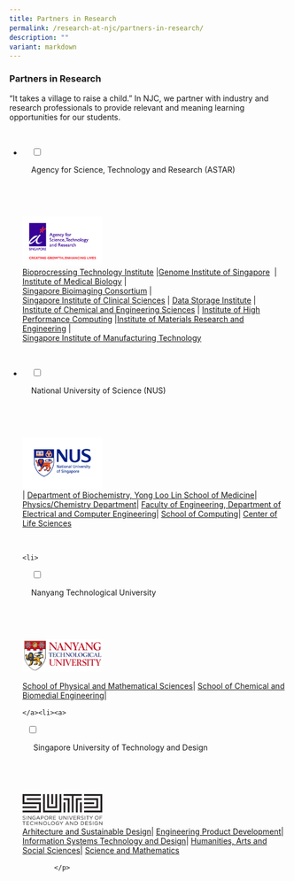 ```yaml
---
title: Partners in Research
permalink: /research-at-njc/partners-in-research/
description: ""
variant: markdown
---
```

### Partners in Research

“It takes a village to raise a child.” In NJC, we partner with industry and research professionals to provide relevant and meaning learning opportunities for our students.

<ul class="jekyllcodex_accordion">

&nbsp;&nbsp;<li>

&nbsp;&nbsp;&nbsp;&nbsp;<input type="checkbox" id="accordion1">

&nbsp;&nbsp;&nbsp;&nbsp;<label for="accordion1">Agency for Science, Technology and Research (ASTAR)</label>

&nbsp;&nbsp;&nbsp;&nbsp;<div>

  &nbsp;&nbsp;&nbsp;&nbsp;&nbsp;&nbsp;<p>  <img src="/images/pir1.png" style="width:30%"> <br>  <a href="https://www.a-star.edu.sg/bti/">Bioprocressing Technology Institute</a>&nbsp;|<a href="https://www.a-star.edu.sg/gis">Genome Institute of Singapore</a>&nbsp;&nbsp;|  
<a href="http://www.a-star.edu.sg/sbic/">Institute of Medical Biology</a>&nbsp;|  
<a href="http://www.a-star.edu.sg/sbic/">Singapore Bioimaging Consortium</a>&nbsp;|  
<a href="https://www.a-star.edu.sg/sics/">Singapore Institute of Clinical Sciences</a>&nbsp;|&nbsp;<a href="https://www.a-star.edu.sg/dsi/Home.aspx">Data Storage Institute</a>&nbsp;|  
<a href="https://www.a-star.edu.sg/ices/">Institute of Chemical and Engineering Sciences</a>&nbsp;|&nbsp;<a href="https://www.a-star.edu.sg/ihpc/">Institute of High Performance Computing</a>&nbsp;|<a href="https://www.a-star.edu.sg/imre/">Institute of Materials Research and Engineering</a>&nbsp;|  
<a href="http://www.simtech.a-star.edu.sg/">Singapore Institute of Manufacturing Technology</a> </p>

&nbsp;&nbsp;&nbsp;&nbsp;</div>

</li>
	<li>

&nbsp;&nbsp;&nbsp;&nbsp;<input type="checkbox" id="accordion2">

&nbsp;&nbsp;&nbsp;&nbsp;<label for="accordion2">National University of Science (NUS)</label>

&nbsp;&nbsp;&nbsp;&nbsp;<div>

&nbsp;&nbsp;&nbsp;&nbsp;&nbsp;&nbsp;<p> <img src="/images/pir2.png" style="width:30%"> <br> <a href="u"></a>| <a href="http://nusmedicine.nus.edu.sg/">Department of Biochemistry, Yong Loo Lin School of Medicine</a>| <a href="http://www.science.nus.edu.sg/">Physics/Chemistry Department</a>| <a href="https://www.ece.nus.edu.sg/">Faculty of Engineering, Department of Electrical and Computer Engineering</a>| <a href="http://www.comp.nus.edu.sg/">School of Computing</a>| <a href="http://www.lsi.nus.edu.sg/corp/">Center of Life Sciences</a>  </p>

&nbsp;&nbsp;&nbsp;&nbsp;</div>

</li>
	
	<li>

&nbsp;&nbsp;&nbsp;&nbsp;<input type="checkbox" id="accordion3">

&nbsp;&nbsp;&nbsp;&nbsp;<label for="accordion3">Nanyang Technological University</label>

&nbsp;&nbsp;&nbsp;&nbsp;<div>

&nbsp;&nbsp;&nbsp;&nbsp;&nbsp;&nbsp;<p> <img src="/images/pir3.png" style="width:30%"> <br>
				
<a href="http://www.spms.ntu.edu.sg/">School of Physical and Mathematical Sciences</a>| <a href="http://www.scbe.ntu.edu.sg/Pages/Home.aspx">School of Chemical and Biomedial Engineering</a>| <a>
		</a></p></div></li><a>
	
	</a><li><a>
		
&nbsp;&nbsp;<input type="checkbox" id="accordion4">

&nbsp;&nbsp;&nbsp;&nbsp;<label for="accordion4"> Singapore University of Technology and Design </label>

&nbsp;&nbsp;&nbsp;&nbsp;</a><div><a>

&nbsp;&nbsp;&nbsp;&nbsp;&nbsp;&nbsp;</a><p><a> <img src="/images/pir4.png" style="width:30%"> <br>   </a><a href="http://asd.sutd.edu.sg/">Arhitecture and Sustainable Design</a>| <a href="https://epd.sutd.edu.sg/">Engineering Product Development</a>| <a href="https://istd.sutd.edu.sg/">Information Systems Technology and Design</a>| <a href="https://hass.sutd.edu.sg/">Humanities, Arts and Social Sciences</a>| <a href="https://smt.sutd.edu.sg/">Science and Mathematics</a>
			
			</p>

&nbsp;&nbsp;&nbsp;&nbsp;&nbsp;</div>  
  
</li>  
  
</ul>
